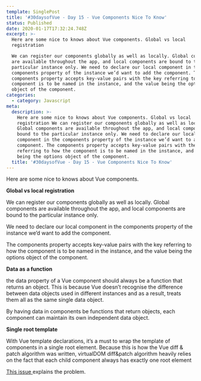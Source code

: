 ```yaml
---
template: SinglePost
title: '#30daysofVue - Day 15 - Vue Components Nice To Know'
status: Published
date: 2020-01-17T17:32:24.748Z
excerpt: >-
  Here are some nice to knows about Vue components. Global vs local
  registration 

  We can register our components globally as well as locally. Global components
  are available throughout the app, and local components are bound to the
  particular instance only. We need to declare our local component in the
  components property of the instance we’d want to add the component. The
  components property accepts key-value pairs with the key referring to how the
  component is to be named in the instance, and the value being the options
  object of the component. 
categories:
  - category: Javascript
meta:
  description: >-
    Here are some nice to knows about Vue components. Global vs local
    registration We can register our components globally as well as locally.
    Global components are available throughout the app, and local components are
    bound to the particular instance only. We need to declare our local
    component in the components property of the instance we’d want to add the
    component. The components property accepts key-value pairs with the key
    referring to how the component is to be named in the instance, and the value
    being the options object of the component. 
  title: '#30daysofVue - Day 15 - Vue Components Nice To Know'
---
```

Here are some nice to knows about Vue components.

**Global vs local registration**

We can register our components globally as well as locally. Global components are available throughout the app, and local components are bound to the particular instance only.

We need to declare our local component in the components property of the instance we’d want to add the component.

The components property accepts key-value pairs with the key referring to how the component is to be named in the instance, and the value being the options object of the component. 

**Data as a function**

the data property of a Vue component should always be a function that returns an object. This is because Vue doesn’t recognise the difference between data objects used in different instances and as a result, treats them all as the same single data object. 

By having data in components be functions that return objects, each component can maintain its own independent data object. 

**Single root template**

With Vue template declarations, it’s a must to wrap the template of components in a single root element. Because this is how the Vue diff & patch algorithm was written, virtualDOM diff&patch algorithm heavily relies on the fact that each child component always has exactly one root element

[This issue ](https://github.com/vuejs/vue/issues/7088)explains the problem.

